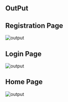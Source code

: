
## OutPut
## Registration Page
![output](register.png)
## Login Page
![output](loginpage.png)
## Home Page
![output](homepage.png)
